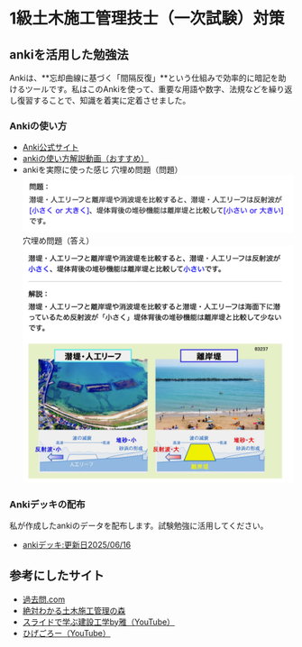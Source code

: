 # 1級土木施工管理技士（一次試験）対策


## ankiを活用した勉強法
Ankiは、**忘却曲線に基づく「間隔反復」**という仕組みで効率的に暗記を助けるツールです。私はこのAnkiを使って、重要な用語や数字、法規などを繰り返し復習することで、知識を着実に定着させました。<br>

### Ankiの使い方

- [Anki公式サイト](https://apps.ankiweb.net/) <br>
- [ankiの使い方解説動画（おすすめ）](https://www.youtube.com/watch?v=IMyxvPyqCd8&vl=ja) <br>
- ankiを実際に使った感じ
穴埋め問題（問題）
![ankiを実際に使った](./png/anki_example_clozed1.png)
穴埋め問題（答え）
![ankiを実際に使った](./png/anki_example_clozed2.png)



### Ankiデッキの配布
私が作成したankiのデータを配布します。試験勉強に活用してください。
- [ankiデッキ:更新日2025/06/16](https://apps.ankiweb.net/)


## 参考にしたサイト
- [過去問.com](https://kakomonn.com/1dobokusekou)
- [絶対わかる土木施工管理の森](https://wakaru-civilengineering.com/)
- [スライドで学ぶ建設工学by雅（YouTube）](https://www.youtube.com/@doboku-YouTuber)
- [ひげごろー（YouTube）](https://youtube.com/playlist?list=PLhPdv7WWwtpu4MxBScxoE2paCM2zUdin3&si=uDMeUoY2wcarN1Dj)

